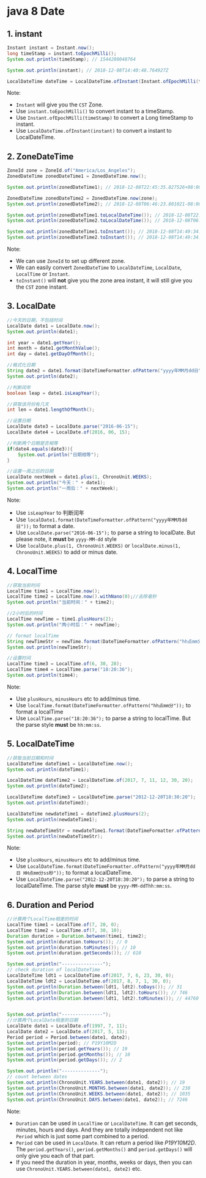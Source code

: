 # java 8 Date

## 1. instant

```java
Instant instant = Instant.now();
long timeStamp = instant.toEpochMilli();
System.out.println(timeStamp); // 1544280048764

System.out.println(instant); // 2018-12-08T14:40:48.764927Z

LocalDateTime dateTime = LocalDateTime.ofInstant(Instant.ofEpochMilli(timeStampMillis))
```

Note:

-   `Instant` will give you the `CST` Zone.
-   Use `instant.toEpochMilli()` to convert instant to a timeStamp.
-   Use `Instant.ofEpochMilli(timeStamp)` to convert a Long timeStamp to instant.
-   Use `LocalDateTime.ofInstant(instant)` to convert a instant to LocalDateTime.

## 2. ZoneDateTime

```java
ZoneId zone = ZoneId.of("America/Los_Angeles");
ZonedDateTime zonedDateTime1 = ZonedDateTime.now();

System.out.println(zonedDateTime1); // 2018-12-08T22:45:35.827526+08:00[Asia/Shanghai]

ZonedDateTime zonedDateTime2 = ZonedDateTime.now(zone);
System.out.println(zonedDateTime2); // 2018-12-08T06:46:23.801021-08:00[America/Los_Angeles]

System.out.println(zonedDateTime1.toLocalDateTime()); // 2018-12-08T22:48:36.933928
System.out.println(zonedDateTime2.toLocalDateTime()); // 2018-12-08T06:48:36.934727

System.out.println(zonedDateTime1.toInstant()); // 2018-12-08T14:49:34.126486Z
System.out.println(zonedDateTime2.toInstant()); // 2018-12-08T14:49:34.126486Z
```

Note:

-   We can use `ZoneId` to set up different zone.
-   We can easily convert `ZonedDateTime` to `LocalDateTime`, `LocalDate`, `LocalTime` or `Instant`.
-   `toInstant()` will **not** give you the zone area instant, it will still give you the `CST` zone instant.

## 3. LocalDate

```java
//今天的日期，不包括时间
LocalDate date1 = LocalDate.now();
System.out.println(date1);

int year = date1.getYear();
int month = date1.getMonthValue();
int day = date1.getDayOfMonth();

//格式化日期
String date2 = date1.format(DateTimeFormatter.ofPattern("yyyy年MM月dd日"));
System.out.println(date2);

//判断闰年
boolean leap = date1.isLeapYear();

//获取该月份有几天
int len = date1.lengthOfMonth();

//设置日期
LocalDate date3 = LocalDate.parse("2016-06-15");
LocalDate date4 = LocalDate.of(2016, 06, 15);

//判断两个日期是否相等
if(date4.equals(date3)){
    System.out.println("日期相等");
}

//设置一周之后的日期
LocalDate nextWeek = date1.plus(1, ChronoUnit.WEEKS);
System.out.println("今天：" + date1);
System.out.println("一周后：" + nextWeek);
```

Note:

-   Use `isLeapYear` to 判断闰年
-   Use `localDate1.format(DateTimeFormatter.ofPattern("yyyy年MM月dd日"));` to format a date.
-   Use `LocalDate.parse("2016-06-15");` to parse a string to localDate. But please note, it **must** be `yyyy-MM-dd` style
-   Use `localDate.plus(1, ChronoUnit.WEEKS)` or `localDate.minus(1, ChronoUnit.WEEKS)` to add or minus date.

## 4. LocalTime

```java
//获取当前时间
LocalTime time1 = LocalTime.now();
LocalTime time2 = LocalTime.now().withNano(0);//去除毫秒
System.out.println("当前时间：" + time2);

//2小时后的时间
LocalTime newTime = time1.plusHours(2);
System.out.println("两小时后：" + newTime);

// format localTime
String newTimeStr = newTime.format(DateTimeFormatter.ofPattern("hh点mm分"));
System.out.println(newTimeStr);

//设置时间
LocalTime time3 = LocalTime.of(6, 30, 28);
LocalTime time4 = LocalTime.parse("18:20:36");
System.out.println(time4);
```

Note:

-   Use `plusHours`, `minusHours` etc to add/minus time.
-   Use `localTime.format(DateTimeFormatter.ofPattern("hh点mm分"));` to format a localTime
-   Use `LocalTime.parse("18:20:36");` to parse a string to localTime. But the parse style **must** be `hh:mm:ss`.

## 5. LocalDateTime

```java
//获取当前日期和时间
LocalDateTime dateTime1 = LocalDateTime.now();
System.out.println(dateTime1);

LocalDateTime dateTime2 = LocalDateTime.of(2017, 7, 11, 12, 30, 20);
System.out.println(dateTime2);

LocalDateTime dateTime3 = LocalDateTime.parse("2012-12-20T18:30:20");
System.out.println(dateTime3);

LocalDateTime newdateTime1 = dateTime2.plusHours(2);
System.out.println(newdateTime1);

String newDateTimeStr = newdateTime1.format(DateTimeFormatter.ofPattern("yyyy年MM月dd日 HH点mm分ss秒"));
System.out.println(newDateTimeStr);
```

Note:

-   Use `plusHours`, `minusHours` etc to add/minus time.
-   Use `LocalDateTime.format(DateTimeFormatter.ofPattern("yyyy年MM月dd日 HH点mm分ss秒"));` to format a localDateTime.
-   Use `LocalDateTime.parse("2012-12-20T18:30:20");` to parse a string to localDateTime. The parse style **must** be `yyyy-MM-ddThh:mm:ss`.

## 6. Duration and Period

```java
//计算两个LocalTime相差的时间
LocalTime time1 = LocalTime.of(7, 20, 0);
LocalTime time2 = LocalTime.of(7, 30, 10);
Duration duration = Duration.between(time1, time2);
System.out.println(duration.toHours()); // 0
System.out.println(duration.toMinutes()); // 10
System.out.println(duration.getSeconds()); // 610

System.out.println("---------------");
// check duration of localDateTime
LocalDateTime ldt1 = LocalDateTime.of(2017, 7, 6, 23, 30, 0);
LocalDateTime ldt2 = LocalDateTime.of(2017, 8, 7, 1, 30, 0);
System.out.println(Duration.between(ldt1, ldt2).toDays()); // 31
System.out.println(Duration.between(ldt1, ldt2).toHours()); // 746
System.out.println(Duration.between(ldt1, ldt2).toMinutes()); // 44760


System.out.println("---------------");
//计算两个LocalDate相差的日期
LocalDate date1 = LocalDate.of(1997, 7, 11);
LocalDate date2 = LocalDate.of(2017, 5, 13);
Period period = Period.between(date1, date2);
System.out.println(period); // P19Y10M2D
System.out.println(period.getYears()); // 19
System.out.println(period.getMonths()); // 10
System.out.println(period.getDays()); // 2

System.out.println("--------------");
// count between dates
System.out.println(ChronoUnit.YEARS.between(date1, date2)); // 19
System.out.println(ChronoUnit.MONTHS.between(date1, date2)); // 238
System.out.println(ChronoUnit.WEEKS.between(date1, date2)); // 1035
System.out.println(ChronoUnit.DAYS.between(date1, date2)); // 7246
```

Note:

-   `Duration` can be used in `LocalTime` or `LocalDateTime`. It can get seconds, minutes, hours and days. And they are totally independent not like `Period` which is just some part combined to a period.
-   `Period` can be used in `LocalDate`. It can return a period like _P19Y10M2D_. The `period.getYears()`, `period.getMonths()` and `period.getDays()` will only give you each of that part.
-   If you need the duration in year, months, weeks or days, then you can use `ChronoUnit.YEARS.between(date1, date2)` etc.
